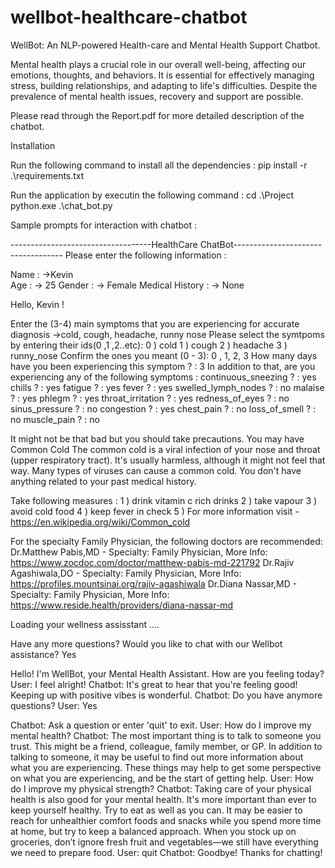 # wellbot-healthcare-chatbot
 WellBot: An NLP-powered Health-care and Mental Health Support Chatbot.

Mental health plays a crucial role in our overall well-being, affecting our emotions, thoughts, and behaviors. It is essential for effectively managing stress, building relationships, and adapting to life's difficulties. Despite the prevalence of mental health issues, recovery and support are possible.

Please read through the Report.pdf for more detailed description of the chatbot.

Installation 

Run the following command to install all the dependencies : 
pip install -r .\requirements.txt

Run the application by executin the following command : 
cd .\Project\
python.exe .\chat_bot.py

Sample prompts for interaction with chatbot :

-----------------------------------HealthCare ChatBot-----------------------------------
Please enter the following information : 

Name : ->Kevin   
Age : -> 25
Gender : -> Female
Medical History : -> None

Hello,  Kevin !

Enter the (3-4) main symptoms that you are experiencing for accurate diagnosis  ->cold, cough, headache, runny nose
Please select the symtpoms by entering their ids(0 ,1 ,2..etc):
0 ) cold
1 ) cough
2 ) headache
3 ) runny_nose
Confirm the ones you meant (0 - 3):  0 , 1, 2, 3
How many days have you been experiencing this symptom ? : 3
In addition to that, are you experiencing any of the following symptoms : 
continuous_sneezing ? : yes
chills ? : yes
fatigue ? : yes
fever ? : yes
swelled_lymph_nodes ? : no
malaise ? : yes
phlegm ? : yes
throat_irritation ? : yes
redness_of_eyes ? : no
sinus_pressure ? : no
congestion ? : yes
chest_pain ? : no
loss_of_smell ? : no
muscle_pain ? : no

It might not be that bad but you should take precautions.
You may have Common Cold
The common cold is a viral infection of your nose and throat (upper respiratory tract). It's usually harmless, although it might not feel that way. Many types of viruses can cause a common cold.
You don't have anything related to your past medical history.

Take following measures :
1 ) drink vitamin c rich drinks
2 ) take vapour
3 ) avoid cold food
4 ) keep fever in check
5 ) For more information visit - https://en.wikipedia.org/wiki/Common_cold

For the specialty Family Physician, the following doctors are recommended:
Dr.Matthew Pabis,MD - Specialty: Family Physician, More Info: https://www.zocdoc.com/doctor/matthew-pabis-md-221792
Dr.Rajiv Agashiwala,DO - Specialty: Family Physician, More Info: https://profiles.mountsinai.org/rajiv-agashiwala
Dr.Diana Nassar,MD - Specialty: Family Physician, More Info: https://www.reside.health/providers/diana-nassar-md

Loading your wellness assisstant ....

Have any more questions? Would you like to chat with our Wellbot assistance?
Yes

Hello! I'm WellBot, your Mental Health Assistant. How are you feeling today?
User: I feel alright!
Chatbot: It's great to hear that you're feeling good! Keeping up with positive vibes is wonderful.
Chatbot: Do you have anymore questions?
User: Yes

Chatbot: Ask a question or enter 'quit' to exit.
User: How do I improve my mental health?
Chatbot: The most important thing is to talk to someone you trust. This might be a friend, colleague, family member, or GP. In addition to talking to someone, it may be useful to find out more information about what you are experiencing. These things may help to get some perspective on what you are experiencing, and be the start of getting help.
User: How do I improve my physical strength?
Chatbot: Taking care of your physical health is also good for your mental health. It's more important than ever to keep yourself healthy.
 Try to eat as well as you can. It may be easier to reach for unhealthier comfort foods and snacks while you spend more time at home, but try to keep a balanced approach. When you stock up on groceries, don’t ignore fresh fruit and vegetables—we still have everything we need to prepare food.
User: quit
Chatbot: Goodbye! Thanks for chatting!
